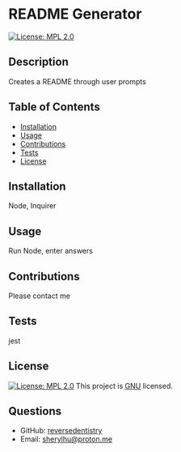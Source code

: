 # README Generator

  [![License: MPL 2.0](https://img.shields.io/badge/License-MPL_2.0-brightgreen.svg)](https://opensource.org/licenses/MPL-2.0)

  ## Description

  Creates a README through user prompts

  ## Table of Contents
  - [Installation](#installation)
  - [Usage](#usage)
  - [Contributions](#contributions)
  - [Tests](#tests)
  - [License](#license)

  ## Installation

  Node, Inquirer

  ## Usage

  Run Node, enter answers

  ## Contributions

  Please contact me

  ## Tests

  jest

  ## License 

  [![License: MPL 2.0](https://img.shields.io/badge/License-MPL_2.0-brightgreen.svg)](https://opensource.org/licenses/MPL-2.0) This project is [GNU](https://choosealicense.com/licenses/gpl-3.0/) licensed.

  ## Questions
  - GitHub: [reversedentistry](github.com/reversedentistry) 
  - Email: sherylhu@proton.me
